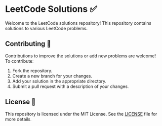 # LeetCode Solutions ✅

Welcome to the LeetCode solutions repository! This repository contains solutions to various LeetCode problems.

## Contributing 🌱

Contributions to improve the solutions or add new problems are welcome! To contribute:

1. Fork the repository.
2. Create a new branch for your changes.
3. Add your solution in the appropriate directory.
4. Submit a pull request with a description of your changes.

## License 📄

This repository is licensed under the MIT License. See the [LICENSE](./LICENSE) file for more details.
